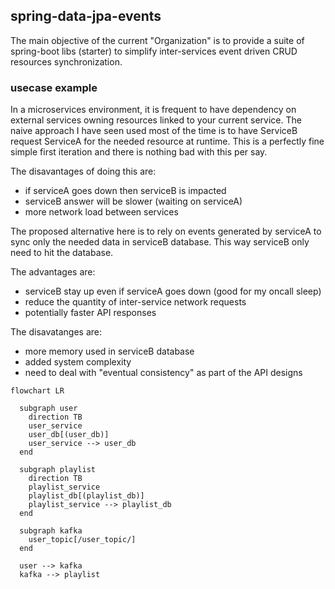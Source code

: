 ## spring-data-jpa-events

The main objective of the current "Organization" is to provide a suite of spring-boot libs (starter) to simplify inter-services event driven CRUD resources synchronization.

### usecase example

In a microservices environment, it is frequent to have dependency on external services owning resources linked to your current service. 
The naive approach I have seen used most of the time is to have ServiceB request ServiceA for the needed resource at runtime. 
This is a perfectly fine simple first iteration and there is nothing bad with this per say.

The disavantages of doing this are:
  - if serviceA goes down then serviceB is impacted
  - serviceB answer will be slower (waiting on serviceA)
  - more network load between services

The proposed alternative here is to rely on events generated by serviceA to sync only the needed data in serviceB database. This way serviceB only need to hit the database.

The advantages are:
  - serviceB stay up even if serviceA goes down (good for my oncall sleep)
  - reduce the quantity of inter-service network requests
  - potentially faster API responses

The disavatanges are:
  - more memory used in serviceB database
  - added system complexity
  - need to deal with "eventual consistency" as part of the API designs

``` mermaid
flowchart LR

  subgraph user
    direction TB
    user_service
    user_db[(user_db)]
    user_service --> user_db
  end

  subgraph playlist
    direction TB
    playlist_service
    playlist_db[(playlist_db)]
    playlist_service --> playlist_db
  end

  subgraph kafka
    user_topic[/user_topic/]
  end

  user --> kafka
  kafka --> playlist

``` 

